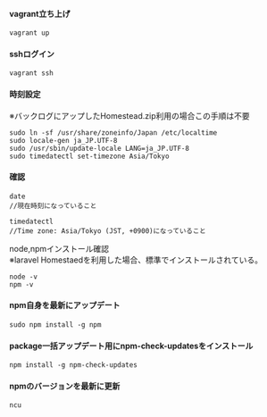 
#### vagrant立ち上げ
```
vagrant up
```
#### sshログイン
```
vagrant ssh
```

#### 時刻設定
※バックログにアップしたHomestead.zip利用の場合この手順は不要
```
sudo ln -sf /usr/share/zoneinfo/Japan /etc/localtime
sudo locale-gen ja_JP.UTF-8
sudo /usr/sbin/update-locale LANG=ja_JP.UTF-8
sudo timedatectl set-timezone Asia/Tokyo
```

#### 確認
```
date
//現在時刻になっていること
```

```
timedatectl
//Time zone: Asia/Tokyo (JST, +0900)になっていること
```


node,npmインストール確認  
※laravel Homestaedを利用した場合、標準でインストールされている。
```
node -v
npm -v
```

#### npm自身を最新にアップデート
```
sudo npm install -g npm  
```

#### package一括アップデート用にnpm-check-updatesをインストール
```
npm install -g npm-check-updates
```

#### npmのバージョンを最新に更新
```
ncu

```
